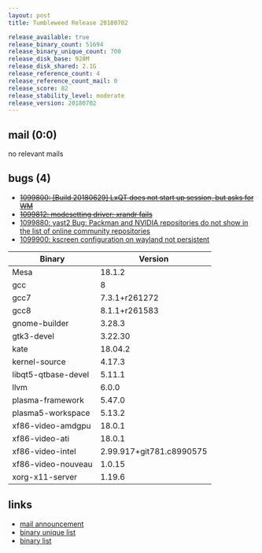 ```yaml
---
layout: post
title: Tumbleweed Release 20180702

release_available: true
release_binary_count: 51694
release_binary_unique_count: 700
release_disk_base: 928M
release_disk_shared: 2.1G
release_reference_count: 4
release_reference_count_mail: 0
release_score: 82
release_stability_level: moderate
release_version: 20180702
---
```


## mail (0:0)

no relevant mails

## bugs (4)

<!--more-->

- ~~[1099800: \[Build 20180629\] LxQT does not start up session, but asks for WM](https://bugzilla.opensuse.org/show_bug.cgi?id=1099800)~~
- ~~[1099812: modesetting driver: xrandr fails](https://bugzilla.opensuse.org/show_bug.cgi?id=1099812)~~
- [1099880: yast2 Bug: Packman and NVIDIA repositories do not show in the list of online community repositories](https://bugzilla.opensuse.org/show_bug.cgi?id=1099880)
- [1099900: kscreen configuration on wayland not persistent](https://bugzilla.opensuse.org/show_bug.cgi?id=1099900)

Binary | Version
--- | ---
Mesa | 18.1.2
gcc | 8
gcc7 | 7.3.1+r261272
gcc8 | 8.1.1+r261583
gnome-builder | 3.28.3
gtk3-devel | 3.22.30
kate | 18.04.2
kernel-source | 4.17.3
libqt5-qtbase-devel | 5.11.1
llvm | 6.0.0
plasma-framework | 5.47.0
plasma5-workspace | 5.13.2
xf86-video-amdgpu | 18.0.1
xf86-video-ati | 18.0.1
xf86-video-intel | 2.99.917+git781.c8990575
xf86-video-nouveau | 1.0.15
xorg-x11-server | 1.19.6

## links

- [mail announcement](https://lists.opensuse.org/opensuse-factory/2018-07/msg00039.html)
- [binary unique list](http://download.tumbleweed.boombatower.com/20180702/rpm.unique.list)
- [binary list](http://download.tumbleweed.boombatower.com/20180702/rpm.list)
